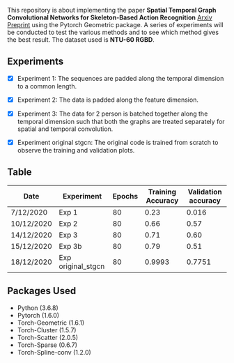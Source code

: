 This repository is about implementing the paper **Spatial Temporal Graph Convolutional Networks for Skeleton-Based Action Recognition** [Arxiv Preprint](https://arxiv.org/abs/1801.07455) using the Pytorch Geometric package. 
A series of experiments will be conducted to test the various methods and to see which method gives the best result. The dataset used is **NTU-60 RGBD**. 

## Experiments 
- [x] Experiment 1: The sequences are padded along the temporal dimension to a common length.
- [x] Experiment 2: The data is padded along the feature dimension.
- [x] Experiment 3: The data for 2 person is batched together along the temporal dimension such that both the graphs are treated separately for spatial and temporal convolution.
- [x] Experiment original stgcn: The original code is trained from scratch to observe the training and validation plots.


## Table

Date           |Experiment |Epochs  | Training Accuracy | Validation accuracy
---------------|-----------|--------|-------------------|--------------------
7/12/2020      |Exp 1      | 80     |     0.23          |  0.016
10/12/2020     |Exp 2      | 80     |     0.66          |  0.57
14/12/2020     |Exp 3      | 80     |     0.71          |  0.60
15/12/2020     |Exp 3b     | 80     |     0.79          |  0.51 
18/12/2020     |Exp original_stgcn|80|    0.9993        |  0.7751

## Packages Used
+ Python (3.6.8)
+ Pytorch (1.6.0)
+ Torch-Geometric (1.6.1)
+ Torch-Cluster (1.5.7)
+ Torch-Scatter (2.0.5)
+ Torch-Sparse (0.6.7)
+ Torch-Spline-conv (1.2.0)
 

